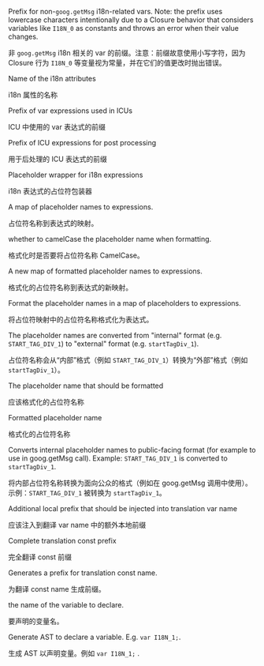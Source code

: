 Prefix for non-`goog.getMsg` i18n-related vars.
Note: the prefix uses lowercase characters intentionally due to a Closure behavior that
considers variables like `I18N_0` as constants and throws an error when their value changes.

非 `goog.getMsg` i18n 相关的 var 的前缀。注意：前缀故意使用小写字符，因为 Closure 行为 `I18N_0`
等变量视为常量，并在它们的值更改时抛出错误。

Name of the i18n attributes

i18n 属性的名称

Prefix of var expressions used in ICUs

ICU 中使用的 var 表达式的前缀

Prefix of ICU expressions for post processing

用于后处理的 ICU 表达式的前缀

Placeholder wrapper for i18n expressions

i18n 表达式的占位符包装器

A map of placeholder names to expressions.

占位符名称到表达式的映射。

whether to camelCase the placeholder name when formatting.

格式化时是否要将占位符名称 CamelCase。

A new map of formatted placeholder names to expressions.

格式化的占位符名称到表达式的新映射。

Format the placeholder names in a map of placeholders to expressions.

将占位符映射中的占位符名称格式化为表达式。

The placeholder names are converted from "internal" format \(e.g. `START_TAG_DIV_1`\) to "external"
format \(e.g. `startTagDiv_1`\).

占位符名称会从“内部”格式（例如 `START_TAG_DIV_1`）转换为“外部”格式（例如 `startTagDiv_1`）。

The placeholder name that should be formatted

应该格式化的占位符名称

Formatted placeholder name

格式化的占位符名称

Converts internal placeholder names to public-facing format
\(for example to use in goog.getMsg call\).
Example: `START_TAG_DIV_1` is converted to `startTagDiv_1`.

将内部占位符名称转换为面向公众的格式（例如在 goog.getMsg 调用中使用）。示例：`START_TAG_DIV_1`
被转换为 `startTagDiv_1`。

Additional local prefix that should be injected into translation var name

应该注入到翻译 var name 中的额外本地前缀

Complete translation const prefix

完全翻译 const 前缀

Generates a prefix for translation const name.

为翻译 const name 生成前缀。

the name of the variable to declare.

要声明的变量名。

Generate AST to declare a variable. E.g. `var I18N_1;`.

生成 AST 以声明变量。例如 `var I18N_1;` .